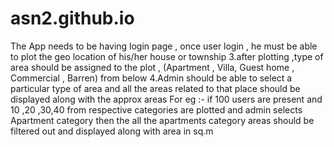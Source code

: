 # asn2.github.io
The App needs to be having login page , once user login , he must be able to plot the geo location of his/her house or township  3.after plotting ,type of area should be assigned to the plot , (Apartment , Villa, Guest home , Commercial , Barren) from below  4.Admin should be able to select a particular type of area and all the areas related to that place should be displayed along with the approx areas  For eg :- if 100 users are present and 10 ,20 ,30,40 from respective categories are plotted and admin selects Apartment category then the all the apartments category areas should be filtered out and displayed along with area in sq.m
